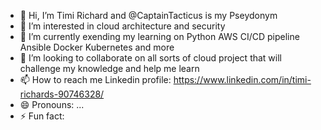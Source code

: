 - 👋 Hi, I’m Timi Richard and @CaptainTacticus is my Pseydonym
- 👀 I’m interested in cloud architecture and security
- 🌱 I’m currently exending my learning on Python AWS CI/CD pipeline Ansible Docker Kubernetes and more
- 💞️ I’m looking to collaborate on all sorts of cloud project that will challenge my knowledge and help me learn 
- 📫 How to reach me Linkedin profile: https://www.linkedin.com/in/timi-richards-90746328/
- 😄 Pronouns: ...
- ⚡ Fun fact: 

<!---
CaptainTacticus/CaptainTacticus is a ✨ special ✨ repository because its `README.md` (this file) appears on your GitHub profile.
You can click the Preview link to take a look at your changes.
--->
